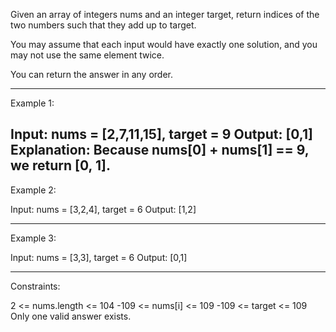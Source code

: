 Given an array of integers nums and an integer target, return indices of the two numbers such that they add up to target.

You may assume that each input would have exactly one solution, and you may not use the same element twice.

You can return the answer in any order.

 
---------------------------------------------------------------------------------------------------------------
Example 1:

Input: nums = [2,7,11,15], target = 9
Output: [0,1]
Explanation: Because nums[0] + nums[1] == 9, we return [0, 1].
------------------------------------------------------------------------------------------------------------------
Example 2:

Input: nums = [3,2,4], target = 6
Output: [1,2]

---------------------------------------------------------------------------------------------------------------
Example 3:

Input: nums = [3,3], target = 6
Output: [0,1]
 
---------------------------------------------------------------------------------------------------------------
Constraints:

2 <= nums.length <= 104
-109 <= nums[i] <= 109
-109 <= target <= 109
Only one valid answer exists.
